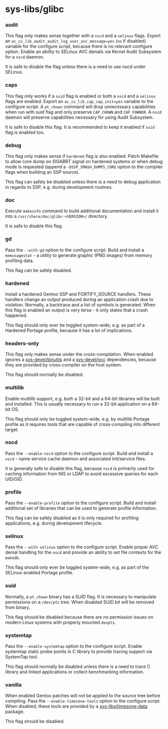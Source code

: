 # sys-libs/glibc
### audit
This flag only makes sense together with a `nscd` and a `selinux` flags. Export an `ac_cv_lib_audit_audit_log_user_avc_message=yes` (`no` if disabled) variable for the configure script, because there is no relevant configure option. Enable an ability to SELinux AVC denials via Kernel Audit Subsystem for a `nscd` daemon.

It is safe to disable the flag unless there is a need to use nscd under SELinux.

### caps
This flag only works if a `suid` flag is enabled or both a `nscd` and a `selinux` flags are enabled. Export an `ac_cv_lib_cap_cap_init=yes` variable to the configure script. A `pt_chown` command will drop unnecessary capabilities when run with suid flag and only preserve `CAP_CHOWN` and `CAP_FOWNER`. A `nscd` daemon will preserve capabilities necessary for using Audit Subsystem.

It is safe to disable this flag. It is recommended to keep it enabled if `suid` flag is enabled too.

### debug
This flag only makes sense if `hardened` flag is also enabled. Patch Makefile to allow core dump on SIGABRT signal on hardened systems or when debug mode is requested (append a `-DSSP_SMASH_DUMPS_CORE` option to the compiler flags when building an SSP source).

This flag can safely be disabled unless there is a need to debug application in regards to SSP, e.g. during development routines.

### doc
Execute `makeinfo` command to build additional documentation and install it into a `/usr/share/doc/glibc-<VERSION>/` directory.

It is safe to disable this flag.

### gd
Pass the `--with-gd` option to the configure script. Build and install a `memusagestat` - a utility to generate graphic (PNG images) from memory profiling data.

This flag can be safely disabled.

### hardened
Install a hardened Gentoo SSP and FORTIFY_SOURCE handlers. These handlers change an output produced during an application crash due to violation. Normally, a backtrace and a list of symbols is generated. When this flag is enabled an output is very terse - it only states that a crash happened.

This flag should only ever be toggled system-wide, e.g. as part of a Hardened Portage profile, because it has a lot of implications.

### headers-only
This flag only makes sense under the cross-compilation. When enabled ignores a [sys-devel/binutils](../sys-devel/binutils.md) and a [sys-devel/gcc](../sys-devel/gcc.md) dependencies, because they are provided by cross-compiler on the host system.

This flag should normally be disabled.

### multilib
Enable multilib support, e.g. both a 32-bit and a 64-bit libraries will be built and installed. This is usually necessary to run a 32-bit application on a 64-bit OS.

This flag should only be toggled system-wide, e.g. by multilib Portage profile as it requires tools that are capable of cross-compiling into different target.

### nscd
Pass the `--enable-nscd` option to the configure script. Build and install a `nscd` - name service cache daemon and associated init/service files.

It is generally safe to disable this flag, because `nscd` is primarily used for caching information from NIS or LDAP to avoid excessive queries for each UID/GID.

### profile
Pass the `--enable-profile` option to the configure script. Build and install additional set of libraries that can be used to generate profile information.

This flag can be safely disabled as it is only required for profiling applications, e.g. during development lifecycle.

### selinux
Pass the `--with-selinux` option to the configure script. Enable proper AVC denial handling for the `nscd` and provide an ability to set file contexts for the `makedb`.

This flag should only ever be toggled system-wide, e.g. as part of the SELinux-enabled Portage profile.

### suid
Normally, a `pt_chown` binary has a SUID flag. It is necessary to manipulate permissions on a `/dev/pts` tree. When disabled SUID bit will be removed from binary.

This flag should be disabled because there are no permission issues on modern Linux systems with properly mounted `devpts`.

### systemtap
Pass the `--enable-systemtap` option to the configure script. Enable systemtap static probe points in C library to provide tracing support via SystemTap tool.

This flag should normally be disabled unless there is a need to trace C library and linked applications or collect benchmarking information.

### vanilla
When enabled Gentoo patches will not be applied to the source tree before compiling. Pass the `--enable-timezone-tools` option to the configure script. When disabled, these tools are provided by a [sys-libs/timezone-data](timezone-data.md) package.

This flag should be disabled.
